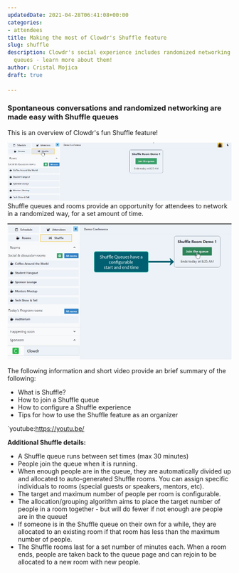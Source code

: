 ```yaml
---
updatedDate: 2021-04-28T06:41:08+00:00
categories:
- attendees
title: Making the most of Clowdr's Shuffle feature
slug: shuffle
description: Clowdr's social experience includes randomized networking via Shuffle
  queues - learn more about them!
author: Cristal Mojica
draft: true

---
```

### Spontaneous conversations and randomized networking are made easy with Shuffle queues

This is an overview of Clowdr's fun Shuffle feature!

![](/images/shuff-e.jpg)Shuffle queues and rooms provide an opportunity for attendees to network in a randomized way, for a set amount of time. 

![](/images/shuffle-2.jpg)

The following information and short video provide an brief summary of the following:

* What is Shuffle?
* How to join a Shuffle queue
* How to configure a Shuffle experience
* Tips for how to use the Shuffle feature as an organizer

\`youtube:https://youtu.be/

**Additional Shuffle details:**

* A Shuffle queue runs between set times (max 30 minutes)
* People join the queue when it is running.
* When enough people are in the queue, they are automatically divided up and allocated to auto-generated Shuffle rooms. You can assign specific individuals to rooms (special guests or speakers, mentors, etc).
* The target and maximum number of people per room is configurable.
* The allocation/grouping algorithm aims to place the target number of people in a room together - but will do fewer if not enough are people are in the queue!
* If someone is in the  Shuffle queue on their own for a while, they are allocated to an existing room if that room has less than the maximum number of people.
* The Shuffle rooms last for a set number of minutes each. When a room ends, people are taken back to the queue page and can rejoin to be allocated to a new room with new people.